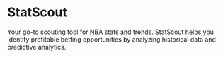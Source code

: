 # StatScout
Your go-to scouting tool for NBA stats and trends. StatScout helps you identify profitable betting opportunities by analyzing historical data and predictive analytics.
